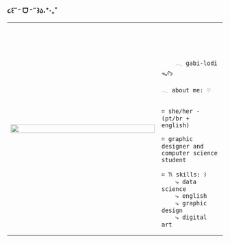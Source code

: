 ### ૮꒰˶ᵔ ᗜ ᵔ˶꒱ა˖⁺‧₊˚

<table>
    <tr>
        <!-- Ajuste da largura da célula -->
        <td style="width: 70%;">
            <!-- Ajuste da largura da imagem -->
            <img src="https://cdn.discordapp.com/attachments/1267549708369526850/1278399095936913479/1173a0970b02ff178bb6eadf98ebbd96.jpg?ex=66d0a96f&is=66cf57ef&hm=6ab02608cff5f895015afcf87a29d476a75c193263288e6e9e601d05427c78ac&" style="width:100%; border: none;"/>
        </td>
        <td style="width: 30%; vertical-align: middle;">
            <p style="font-family: monospace; font-size: 80px;">    
                
        𓂃 gabi-lodi ᯓᡣ𐭩
    
</p>                                                                                                                            
                                                                                                  
                                                                                                    
        
    𓂃 about me: ♡

    
    ⌗ she/her - (pt/br + english)

    ⌗ graphic designer and computer science student  
                                            
    ⌗ 𐙚 skills: ꒱
        ⤷ data science
        ⤷ english
        ⤷ graphic design
        ⤷ digital art
